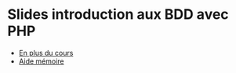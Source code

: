 # Slides introduction aux BDD avec PHP

<SlidesDeck src="sql_php" />

- [En plus du cours](/tp/php/sql/support.md)
- [Aide mémoire](/cheatsheets/sql/)
